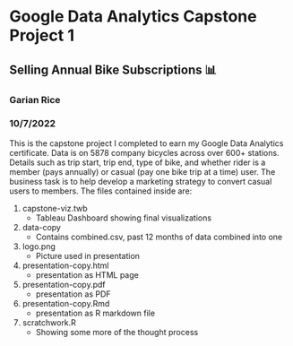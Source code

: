 # Google Data Analytics Capstone Project 1
## Selling Annual Bike Subscriptions :bar_chart:
### Garian Rice
### 10/7/2022
This is the capstone project I completed to earn my Google Data Analytics certificate. 
Data is on 5878 company bicycles across over 600+ stations. Details such as trip start, trip end, type of bike, and 
whether rider is a member (pays annually) or casual (pay one bike trip at a time) user. The business task is to help
develop a marketing strategy to convert casual users to members. 
The files contained inside are:
1. capstone-viz.twb  
    - Tableau Dashboard showing final visualizations
2. data-copy
   - Contains combined.csv, past 12 months of data combined into one
3. logo.png
    - Picture used in presentation
4. presentation-copy.html 
   - presentation as HTML page
5. presentation-copy.pdf
    - presentation as PDF
6. presentation-copy.Rmd  
   - presentation as R markdown file
7. scratchwork.R
   - Showing some more of the thought process
